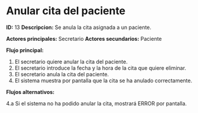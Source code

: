 # Anular cita del paciente

**ID:** 13 **Descripcion:** Se anula la cita asignada a un paciente.

**Actores principales:** Secretario **Actores secundarios:** Paciente

**Flujo principal:**
1. El secretario quiere anular la cita del paciente.
2. El secretario introduce la fecha y la hora de la cita que quiere eliminar.
3. El secretario anula la cita del paciente.
4. El sistema muestra por pantalla que la cita se ha anulado correctamente.

**Flujos alternativos:**

4.a Si el sistema no ha podido anular la cita, mostrará ERROR por pantalla.
